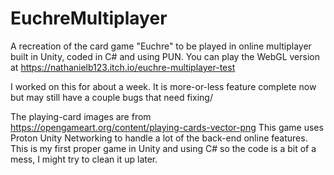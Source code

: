 # EuchreMultiplayer
A recreation of the card game "Euchre" to be played in online multiplayer built in Unity, coded in C# and using PUN.
You can play the WebGL version at https://nathanielb123.itch.io/euchre-multiplayer-test

I worked on this for about a week. It is more-or-less feature complete now but may still have a couple bugs that need fixing/

The playing-card images are from https://opengameart.org/content/playing-cards-vector-png
This game uses Proton Unity Networking to handle a lot of the back-end online features.
This is my first proper game in Unity and using C# so the code is a bit of a mess, I might try to clean it up later.
